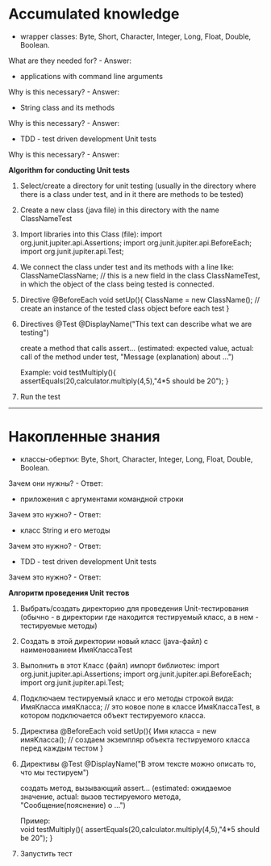# Accumulated knowledge

- wrapper classes: Byte, Short, Character, Integer, Long, Float, Double, Boolean.

What are they needed for? - Answer:

- applications with command line arguments

Why is this necessary? - Answer:

- String class and its methods

Why is this necessary? - Answer:

- TDD - test driven development
  Unit tests

Why is this necessary? - Answer:


**Algorithm for conducting Unit tests**
1. Select/create a directory for unit testing (usually in the directory where
   there is a class under test, and in it there are methods to be tested)

2. Create a new class (java file) in this directory with the name ClassNameTest

3. Import libraries into this Class (file):
   import org.junit.jupiter.api.Assertions;
   import org.junit.jupiter.api.BeforeEach;
   import org.junit.jupiter.api.Test;

4. We connect the class under test and its methods with a line like:
   ClassNameClassName; // this is a new field in the class ClassNameTest, in which the object of the class being tested is connected.

5. Directive
   @BeforeEach
   void setUp(){
   ClassName = new ClassName(); // create an instance of the tested class object before each test
   }

6. Directives
   @Test
   @DisplayName("This text can describe what we are testing")

   create a method that calls
   assert... (estimated: expected value, actual: call of the method under test, "Message (explanation) about ...")

   Example:
   void testMultiply(){
   assertEquals(20,calculator.multiply(4,5),"4*5 should be 20");
   }

7. Run the test

------------------------------

# Накопленные знания

- классы-обертки: Byte, Short, Character, Integer, Long, Float, Double, Boolean.

Зачем они нужны? - Ответ:  

- приложения с аргументами командной строки

Зачем это нужно? - Ответ: 

- класс String и его методы

Зачем это нужно? - Ответ: 

- TDD - test driven development
  Unit tests

Зачем это нужно? - Ответ:


**Алгоритм проведения Unit тестов**
1. Выбрать/создать директорию для проведения Unit-тестирования (обычно - в директории где
   находится тестируемый класс, а в нем - тестируемые методы)

2. Создать в этой директории новый класс (java-файл) с наименованием ИмяКлассаTest

3. Выполнить в этот Класс (файл) импорт библиотек:
   import org.junit.jupiter.api.Assertions;
   import org.junit.jupiter.api.BeforeEach;
   import org.junit.jupiter.api.Test;

4. Подключаем тестируемый класс и его методы строкой вида:
   ИмяКласса имяКласса; // это новое поле в классе ИмяКлассаTest, в котором подключается объект тестируемого класса.

5. Директива
   @BeforeEach
   void setUp(){
   Имя класса = new имяKласса(); // создаем экземпляр объекта тестируемого класса перед каждым тестом
   }

6. Директивы
   @Test
   @DisplayName("В этом тексте можно описать то, что мы тестируем")

   создать метод, вызывающий 
   assert... (estimated: ожидаемое значение, actual: вызов тестируемого метода, "Сообщение(пояснение) о ...")

   Пример:   
   void testMultiply(){
   assertEquals(20,calculator.multiply(4,5),"4*5 should be 20");
   }

7. Запустить тест

